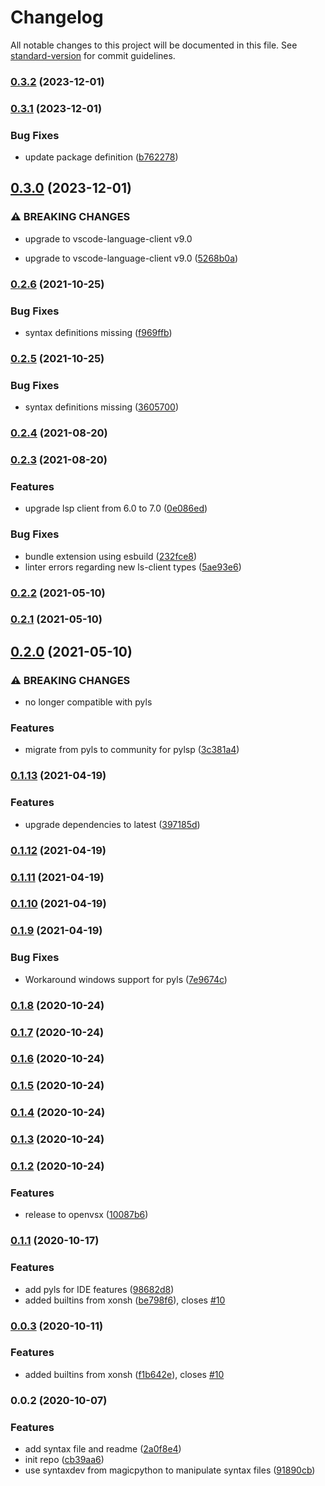# Changelog

All notable changes to this project will be documented in this file. See [standard-version](https://github.com/conventional-changelog/standard-version) for commit guidelines.

### [0.3.2](https://github.com/jnoortheen/xonsh-vscode-ext/compare/v0.3.1...v0.3.2) (2023-12-01)

### [0.3.1](https://github.com/jnoortheen/xonsh-vscode-ext/compare/v0.3.0...v0.3.1) (2023-12-01)


### Bug Fixes

* update package definition ([b762278](https://github.com/jnoortheen/xonsh-vscode-ext/commit/b7622781eb6b8099628d4a44646822313dd0c1af))

## [0.3.0](https://github.com/jnoortheen/xonsh-vscode-ext/compare/v0.2.6...v0.3.0) (2023-12-01)


### ⚠ BREAKING CHANGES

* upgrade to vscode-language-client v9.0

* upgrade to vscode-language-client v9.0 ([5268b0a](https://github.com/jnoortheen/xonsh-vscode-ext/commit/5268b0ae3479e76699424f3479d9a7df29a62bd3))

### [0.2.6](https://github.com/jnoortheen/xonsh-vscode-ext/compare/v0.2.4...v0.2.6) (2021-10-25)


### Bug Fixes

* syntax definitions missing ([f969ffb](https://github.com/jnoortheen/xonsh-vscode-ext/commit/f969ffb36b10249fe301de075b4475b55faa836b))

### [0.2.5](https://github.com/jnoortheen/xonsh-vscode-ext/compare/v0.2.4...v0.2.5) (2021-10-25)


### Bug Fixes

* syntax definitions missing ([3605700](https://github.com/jnoortheen/xonsh-vscode-ext/commit/3605700eab1a581d8220c6d3fd541f237bd7a19c))

### [0.2.4](https://github.com/jnoortheen/xonsh-vscode-ext/compare/v0.2.3...v0.2.4) (2021-08-20)

### [0.2.3](https://github.com/jnoortheen/xonsh-vscode-ext/compare/v0.2.2...v0.2.3) (2021-08-20)


### Features

* upgrade lsp client from 6.0 to 7.0 ([0e086ed](https://github.com/jnoortheen/xonsh-vscode-ext/commit/0e086ed76acb7b043bdaf20b548318b7722faea8))


### Bug Fixes

* bundle extension using esbuild ([232fce8](https://github.com/jnoortheen/xonsh-vscode-ext/commit/232fce87fc19913e94d002fc24f1230f50b2adb5))
* linter errors regarding new ls-client types ([5ae93e6](https://github.com/jnoortheen/xonsh-vscode-ext/commit/5ae93e69f093545dd18f55904fca14031e4686b0))

### [0.2.2](https://github.com/jnoortheen/xonsh-vscode-ext/compare/v0.2.1...v0.2.2) (2021-05-10)

### [0.2.1](https://github.com/jnoortheen/xonsh-vscode-ext/compare/v0.2.0...v0.2.1) (2021-05-10)

## [0.2.0](https://github.com/jnoortheen/xonsh-vscode-ext/compare/v0.1.13...v0.2.0) (2021-05-10)


### ⚠ BREAKING CHANGES

* no longer compatible with pyls

### Features

* migrate from pyls to community for pylsp ([3c381a4](https://github.com/jnoortheen/xonsh-vscode-ext/commit/3c381a4926b10514d71033366cd3ef1fb855b04b))

### [0.1.13](https://github.com/jnoortheen/xonsh-vscode-ext/compare/v0.1.12...v0.1.13) (2021-04-19)


### Features

* upgrade dependencies to latest ([397185d](https://github.com/jnoortheen/xonsh-vscode-ext/commit/397185dc879fe907d61e0c9ca61d96b351d94a05))

### [0.1.12](https://github.com/jnoortheen/xonsh-vscode-ext/compare/v0.1.11...v0.1.12) (2021-04-19)

### [0.1.11](https://github.com/jnoortheen/xonsh-vscode-ext/compare/v0.1.10...v0.1.11) (2021-04-19)

### [0.1.10](https://github.com/jnoortheen/xonsh-vscode-ext/compare/v0.1.9...v0.1.10) (2021-04-19)

### [0.1.9](https://github.com/jnoortheen/xonsh-vscode-ext/compare/v0.1.8...v0.1.9) (2021-04-19)


### Bug Fixes

* Workaround windows support for pyls ([7e9674c](https://github.com/jnoortheen/xonsh-vscode-ext/commit/7e9674ca9bd3eee74b218e7ad85e8375d8d240b4))

### [0.1.8](https://github.com/jnoortheen/xonsh-vscode-ext/compare/v0.1.7...v0.1.8) (2020-10-24)

### [0.1.7](https://github.com/jnoortheen/xonsh-vscode-ext/compare/v0.1.6...v0.1.7) (2020-10-24)

### [0.1.6](https://github.com/jnoortheen/xonsh-vscode-ext/compare/v0.1.5...v0.1.6) (2020-10-24)

### [0.1.5](https://github.com/jnoortheen/xonsh-vscode-ext/compare/v0.1.4...v0.1.5) (2020-10-24)

### [0.1.4](https://github.com/jnoortheen/xonsh-vscode-ext/compare/v0.1.3...v0.1.4) (2020-10-24)

### [0.1.3](https://github.com/jnoortheen/xonsh-vscode-ext/compare/v0.1.2...v0.1.3) (2020-10-24)

### [0.1.2](https://github.com/jnoortheen/xonsh-vscode-ext/compare/v0.1.1...v0.1.2) (2020-10-24)


### Features

* release to openvsx ([10087b6](https://github.com/jnoortheen/xonsh-vscode-ext/commit/10087b6a6900fe5df1d42265125de40a8f7cb7f1))

### [0.1.1](https://github.com/jnoortheen/xonsh-vscode-ext/compare/v0.0.2...v0.1.1) (2020-10-17)


### Features

* add pyls for IDE features ([98682d8](https://github.com/jnoortheen/xonsh-vscode-ext/commit/98682d86351e2eb333492cf316b94b29a52bef87))
* added builtins from xonsh ([be798f6](https://github.com/jnoortheen/xonsh-vscode-ext/commit/be798f64b1c5bfaf7b97e49f1448edba9d2e0818)), closes [#10](https://github.com/jnoortheen/xonsh-vscode-ext/issues/10)

### [0.0.3](https://github.com/jnoortheen/xonsh-vscode-ext/compare/v0.0.2...v0.0.3) (2020-10-11)


### Features

* added builtins from xonsh ([f1b642e](https://github.com/jnoortheen/xonsh-vscode-ext/commit/f1b642e56656f5fcab4f4ae7f8c6c662eaa4fb41)), closes [#10](https://github.com/jnoortheen/xonsh-vscode-ext/issues/10)

### 0.0.2 (2020-10-07)


### Features

* add syntax file and readme ([2a0f8e4](https://github.com/jnoortheen/xonsh-vscode-ext/commit/2a0f8e4076c51036c8d6ed455e70b3d04487fb63))
* init repo ([cb39aa6](https://github.com/jnoortheen/xonsh-vscode-ext/commit/cb39aa629d30fe3c234ce84c7b1f5efab6eec0c7))
* use syntaxdev from magicpython to manipulate syntax files ([91890cb](https://github.com/jnoortheen/xonsh-vscode-ext/commit/91890cbe964edbf0b765e113072aadd529b32962))
